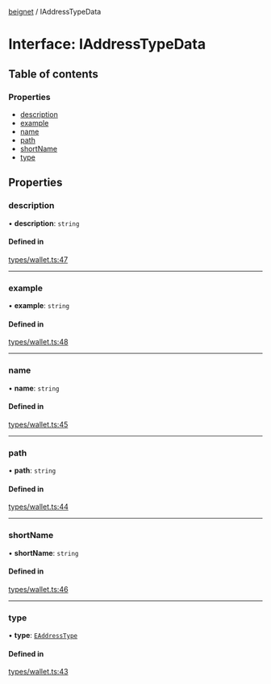 [beignet](../README.md) / IAddressTypeData

# Interface: IAddressTypeData

## Table of contents

### Properties

- [description](IAddressTypeData.md#description)
- [example](IAddressTypeData.md#example)
- [name](IAddressTypeData.md#name)
- [path](IAddressTypeData.md#path)
- [shortName](IAddressTypeData.md#shortname)
- [type](IAddressTypeData.md#type)

## Properties

### description

• **description**: `string`

#### Defined in

[types/wallet.ts:47](https://github.com/coreyphillips/beignet/blob/f8e8e28/src/types/wallet.ts#L47)

___

### example

• **example**: `string`

#### Defined in

[types/wallet.ts:48](https://github.com/coreyphillips/beignet/blob/f8e8e28/src/types/wallet.ts#L48)

___

### name

• **name**: `string`

#### Defined in

[types/wallet.ts:45](https://github.com/coreyphillips/beignet/blob/f8e8e28/src/types/wallet.ts#L45)

___

### path

• **path**: `string`

#### Defined in

[types/wallet.ts:44](https://github.com/coreyphillips/beignet/blob/f8e8e28/src/types/wallet.ts#L44)

___

### shortName

• **shortName**: `string`

#### Defined in

[types/wallet.ts:46](https://github.com/coreyphillips/beignet/blob/f8e8e28/src/types/wallet.ts#L46)

___

### type

• **type**: [`EAddressType`](../enums/EAddressType.md)

#### Defined in

[types/wallet.ts:43](https://github.com/coreyphillips/beignet/blob/f8e8e28/src/types/wallet.ts#L43)
